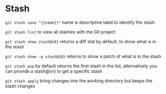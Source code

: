 # Stash

`git stash save "{{name}}"` name is descriptive label to identify the stash

`git stash list` to view all stashes with the Git project

`git stash show stash@{0}` returns a diff stat by default, to show what is in the stash

`git stash show -p stash@{0}` returns to show a patch of what is in the stash

`git stash pop` by default returns the first stash in the list, alternatively you can provide a stash@{n} to get a specific stash

`git stash apply` bring changes into the working directory but keeps the stash changes